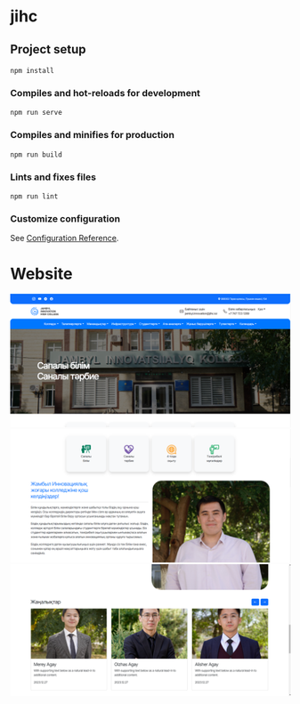 # jihc

## Project setup

```
npm install
```

### Compiles and hot-reloads for development

<!-- ??alsdj;flkasjdf -->

```
npm run serve
```

### Compiles and minifies for production

```
npm run build
```

### Lints and fixes files

```
npm run lint
```

### Customize configuration

See [Configuration Reference](https://cli.vuejs.org/config/).

# Website

![Website](src/assets/web1.png)
![Website](src/assets/web2.png)
![Website](src/assets/web3.png)
